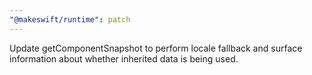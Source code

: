 ```yaml
---
"@makeswift/runtime": patch
---
```


Update getComponentSnapshot to perform locale fallback and surface information about whether inherited data is being used.
